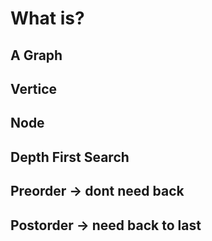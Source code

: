 # What is?
## A Graph
## Vertice
## Node

## Depth First Search

## Preorder -> dont need back
## Postorder -> need back to last